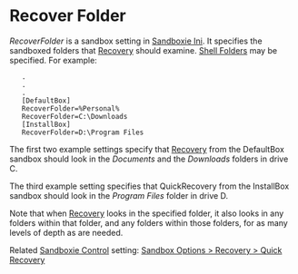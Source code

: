 # Recover Folder

_RecoverFolder_ is a sandbox setting in [Sandboxie Ini](SandboxieIni.md). It specifies the sandboxed folders that [Recovery](SP_Recovery.md) should examine. [Shell Folders](ShellFolders.md) may be specified. For example:
```
   .
   .
   .
   [DefaultBox]
   RecoverFolder=%Personal%
   RecoverFolder=C:\Downloads
   [InstallBox]
   RecoverFolder=D:\Program Files
```

The first two example settings specify that [Recovery](SP_Recovery.md) from the DefaultBox sandbox should look in the _Documents_ and the _Downloads_ folders in drive C.

The third example setting specifies that QuickRecovery from the InstallBox sandbox should look in the _Program Files_ folder in drive D.

Note that when [Recovery](SP_Recovery.md) looks in the specified folder, it also looks in any folders within that folder, and any folders within those folders, for as many levels of depth as are needed.

Related [Sandboxie Control](SP_SBControl.md) setting: [Sandbox Options > Recovery > Quick Recovery](RecoverySettings.md#quick-recovery)
